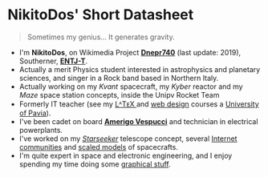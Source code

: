 # NikitoDos' Short Datasheet

> Sometimes my genius... It generates gravity.

+ I'm **NikitoDos**, on Wikimedia Project [**Dnepr740**](https://it.wikipedia.org/wiki/Utente:Dnepr740) (last update: 2019), Southerner, [**ENTJ-T**](https://www.16personalities.com/entj-personality).
+ Actually a merit Physics student interested in astrophysics and planetary sciences, and singer in a Rock band based in Northern Italy.
+ Actually working on my *Kvant* spacecraft, my *Kyber* reactor and my *Maze* space station concepts, inside the Unipv Rocket Team
+ Formerly IT teacher (see my [ LᴬTᴇX ](https://github.com/nikitodos/latex) and [web design](https://github.com/nikitodos/webdesign_intro) courses a [University of Pavia](https://web-en.unipv.it/)).
+ I've been cadet on board [**Amerigo Vespucci**](https://en.wikipedia.org/wiki/Italian_training_ship_Amerigo_Vespucci) and technician in electrical powerplants.
+ I've worked on my [*Starseeker*](https://github.com/nikitodos/starseeker) telescope concept, several [Internet communities](https://github.com/nikitodos/FirstNotes) and [scaled models](https://github.com/nikitodos/3D_Collection) of spacecrafts.
+ I'm quite expert in space and electronic engineering, and I enjoy spending my time doing some [graphical stuff](https://raw.githubusercontent.com/nikitodos/nikitodos.github.io/main/resources/logos/EnduranceSmall.png).
